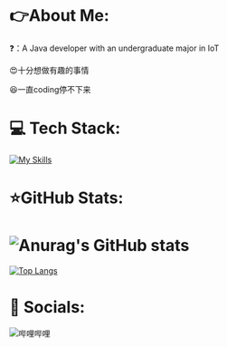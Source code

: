 # :point_right:About Me:

:question:：A Java developer with an undergraduate major in IoT

:heart_eyes:十分想做有趣的事情

:laughing:一直coding停不下来

# 💻 Tech Stack:

[![My Skills](https://skillicons.dev/icons?i=java,spring,go,html,css,js,mysql,redis,idea&theme=light)](https://skillicons.dev)

# :star:GitHub Stats:

# ![Anurag's GitHub stats](https://github-readme-stats.vercel.app/api?username=skymecode&show_icons=true)

[![Top Langs](https://github-readme-stats.vercel.app/api/top-langs/?username=skymecode)](https://github.com/anuraghazra/github-readme-stats)

# :iphone: Socials:

![哔哩哔哩](https://img.shields.io/badge/bilibili-pass?link=https%3A%2F%2Fspace.bilibili.com%2F18188466%3Fspm_id_from%3D333.1007.0.0)



